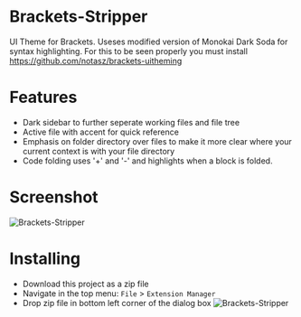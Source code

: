 # Brackets-Stripper
UI Theme for Brackets. Useses modified version of Monokai Dark Soda for syntax highlighting.
For this to be seen properly you must install https://github.com/notasz/brackets-uitheming

Features
===============
* Dark sidebar to further seperate working files and file tree
* Active file with accent for quick reference
* Emphasis on folder directory over files to make it more clear where your current context is with your file directory
* Code folding uses '+' and '-' and highlights when a block is folded.


Screenshot
===============
![Brackets-Stripper](http://i59.tinypic.com/2j624vr.png)


Installing
===============
* Download this project as a zip file
* Navigate in the top menu: `File` > `Extension Manager`
* Drop zip file in bottom left corner of the dialog box
![Brackets-Stripper](http://i57.tinypic.com/ajvxcp.png)
